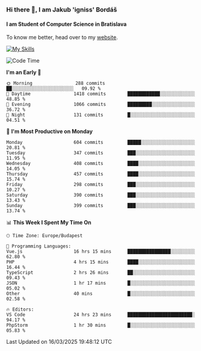 ### Hi there 👋, I am Jakub 'igniss' Bordáš

#### I am Student of Computer Science in Bratislava
To know me better, head over to my [website](https://bordas.sk).

[![My Skills](https://skillicons.dev/icons?i=js,typescript,html,css,figma,svelte,vue,next,postgresql,nest,express,nodejs)](https://bordas.sk)


<!--START_SECTION:waka-->
![Code Time](http://img.shields.io/badge/Code%20Time-1%2C731%20hrs%2044%20mins-blue)

**I'm an Early 🐤** 

```text
🌞 Morning                288 commits         ██░░░░░░░░░░░░░░░░░░░░░░░   09.92 % 
🌆 Daytime                1418 commits        ████████████░░░░░░░░░░░░░   48.85 % 
🌃 Evening                1066 commits        █████████░░░░░░░░░░░░░░░░   36.72 % 
🌙 Night                  131 commits         █░░░░░░░░░░░░░░░░░░░░░░░░   04.51 % 
```
📅 **I'm Most Productive on Monday** 

```text
Monday                   604 commits         █████░░░░░░░░░░░░░░░░░░░░   20.81 % 
Tuesday                  347 commits         ███░░░░░░░░░░░░░░░░░░░░░░   11.95 % 
Wednesday                408 commits         ████░░░░░░░░░░░░░░░░░░░░░   14.05 % 
Thursday                 457 commits         ████░░░░░░░░░░░░░░░░░░░░░   15.74 % 
Friday                   298 commits         ███░░░░░░░░░░░░░░░░░░░░░░   10.27 % 
Saturday                 390 commits         ███░░░░░░░░░░░░░░░░░░░░░░   13.43 % 
Sunday                   399 commits         ███░░░░░░░░░░░░░░░░░░░░░░   13.74 % 
```


📊 **This Week I Spent My Time On** 

```text
🕑︎ Time Zone: Europe/Budapest

💬 Programming Languages: 
Vue.js                   16 hrs 15 mins      ████████████████░░░░░░░░░   62.80 % 
PHP                      4 hrs 15 mins       ████░░░░░░░░░░░░░░░░░░░░░   16.44 % 
TypeScript               2 hrs 26 mins       ██░░░░░░░░░░░░░░░░░░░░░░░   09.43 % 
JSON                     1 hr 17 mins        █░░░░░░░░░░░░░░░░░░░░░░░░   05.02 % 
Other                    40 mins             █░░░░░░░░░░░░░░░░░░░░░░░░   02.58 % 

🔥 Editors: 
VS Code                  24 hrs 23 mins      ████████████████████████░   94.17 % 
PhpStorm                 1 hr 30 mins        █░░░░░░░░░░░░░░░░░░░░░░░░   05.83 % 
```


 Last Updated on 16/03/2025 19:48:12 UTC
<!--END_SECTION:waka-->
